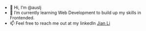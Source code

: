 - 👋 Hi, I’m @auslj
- 🌱 I’m currently learning Web Development to build up my skills in Frontended.
- 📫 Feel free to reach me out at my linkedIn [Jian Li](https://www.linkedin.com/in/kenlj/)

<!---
auslj/auslj is a ✨ special ✨ repository because its `README.md` (this file) appears on your GitHub profile.
You can click the Preview link to take a look at your changes.
--->
